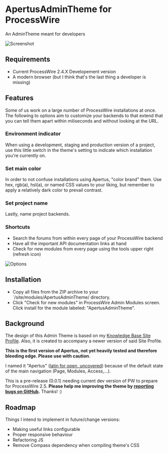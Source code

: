 # ApertusAdminTheme for ProcessWire
An AdminTheme meant for developers

![Screenshot](http://demo.marcus-herrmann.com/apertus/apertus_scr1.png)

## Requirements
* Current ProcessWire 2.4.X Developement version
* A modern browser (but I think that's the last thing a developer is missing)

## Features
Some of us work on a large number of ProcessWire installations at once. The following to options aim to customize your backends to that extend that you can tell them apart within miliseconds and without looking at the URL.

### Environment indicator
When using a development, staging and production version of a project, use this little switch in the theme's setting to indicate which installation you're currently on.

### Set main color
In order to not confuse installations using Apertus, "color brand" them. Use hex, rgb(a), hsl(a), or named CSS values to your liking, but remember to apply a relatively dark color to prevail contrast.

### Set project name
Lastly, name project backends.

### Shortcuts
* Search the forums from within every page of your ProcessWire backend
* Have all the important API documentation links at hand
* Check for new modules from every page using the tools upper right (refresh icon)

![Options](http://demo.marcus-herrmann.com/apertus/apertus_options.jpg)

## Installation

* Copy all files from the ZIP archive to your `/site/modules/ApertusAdminTheme/ directory.
* Click "Check for new modules" in ProcessWire Admin Modules screen. Click install for the module labeled: "ApertusAdminTheme".

## Background
The design of this Admin Theme is based on my [Knowledge Base Site Profile](https://github.com/marcus-herrmann/ProcessWire-KnowledgeBase-SiteProfile). Also, it is created to accompany a newer version of said Site Profile.

**This is the first version of Apertus, not yet heavily tested and therefore bleeding edge. Please use with caution**.

I named it "Apertus" ([latin for open, uncovered](http://en.wiktionary.org/wiki/apertus)) because of the default state of the main navigation (Page, Modules, Access,...).

This is a pre-release (0.0.1) needing current dev version of PW to prepare for ProcessWire 2.5. **Please help me improving the theme by [reporting bugs on GitHub](https://github.com/marcus-herrmann/ProcessWire-ApertusAdminTheme/issues).** Thanks! :)

## Roadmap
Things I intend to implement in future/change versions:

* Making useful links configurable
* Proper responsive behaviour
* Refactoring JS
* Remove Compass dependency when compiling theme's CSS

